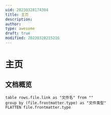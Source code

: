 ```yaml
---
uid: 20230328174304
title: 主页
description: 
author: 
type: awesome
draft: true
modified: 20230328215216
---
```

# 主页

## 文档概览

```dataview
table rows.file.link as "文件名" from ""
group by (file.frontmatter.type) as "文件类型"
FLATTEN file.frontmatter.type
```
